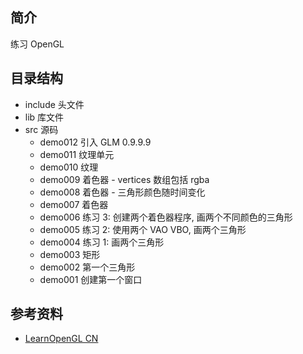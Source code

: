 ## 简介

练习 OpenGL

## 目录结构

- include 头文件
- lib 库文件
- src 源码
  - demo012 引入 GLM 0.9.9.9
  - demo011 纹理单元
  - demo010 纹理
  - demo009 着色器 - vertices 数组包括 rgba
  - demo008 着色器 - 三角形颜色随时间变化
  - demo007 着色器
  - demo006 练习 3: 创建两个着色器程序, 画两个不同颜色的三角形
  - demo005 练习 2: 使用两个 VAO VBO, 画两个三角形
  - demo004 练习 1: 画两个三角形
  - demo003 矩形
  - demo002 第一个三角形
  - demo001 创建第一个窗口

## 参考资料

- [LearnOpenGL CN](https://learnopengl-cn.github.io)
